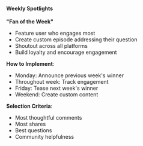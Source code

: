 #### Weekly Spotlights

**"Fan of the Week"**
- Feature user who engages most
- Create custom episode addressing their question
- Shoutout across all platforms
- Build loyalty and encourage engagement

**How to Implement**:
- Monday: Announce previous week's winner
- Throughout week: Track engagement
- Friday: Tease next week's winner
- Weekend: Create custom content

**Selection Criteria**:
- Most thoughtful comments
- Most shares
- Best questions
- Community helpfulness
